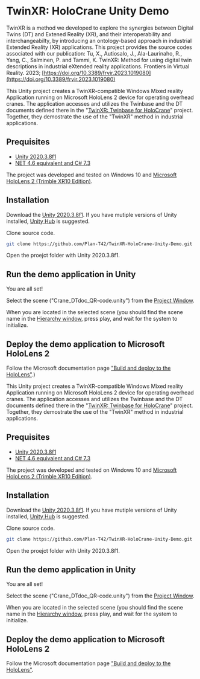 # TwinXR: HoloCrane Unity Demo

TwinXR is a method we developed to explore the synergies between Digital Twins (DT) and Extened Reality (XR), and their interoperability and interchangeabilty, by introducing an ontology-based approach in industrial Extended Reality (XR) applications. This project provides the source codes associated with our publication: Tu, X., Autiosalo, J., Ala-Laurinaho, R., Yang, C., Salminen, P. and Tammi, K. TwinXR: Method for using digital twin descriptions in industrial eXtended reality applications. Frontiers in Virtual Reality. 2023; [https://doi.org/10.3389/frvir.2023.1019080](https://doi.org/10.3389/frvir.2023.1019080)

This Unity project creates a TwinXR-compatible Windows Mixed reality Application running on Microsoft HoloLens 2 device for operating overhead cranes. The application accesses and utilizes the Twinbase and the DT documents defined there in the "[TwinXR: Twinbase for HoloCrane](https://github.com/Plan-T42/TwinXR-TwinBase-for-HoloCrane)" project. Together, they demostrate the use of the "TwinXR" method in industrial applications.

## Prequisites

- [Unity 2020.3.8f1](https://unity3d.com/get-unity/download/archive)
- [NET 4.6 equivalent and C# 7.3](https://docs.unity3d.com/2019.3/Documentation/Manual/CSharpCompiler.html)

The project was developed and tested on Windows 10 and [Microsoft HoloLens 2 (Trimble XR10 Edition)](https://go.trimble.com/XR10-Construction-OrderForm.html). 

## Installation 

Download the [Unity 2020.3.8f1](https://unity3d.com/get-unity/download/archive). 
If you have mutiple versions of Unity installed, [Unity Hub](https://docs.unity3d.com/Manual/GettingStartedInstallingHub.html) is suggested.

Clone source code.
```sh
git clone https://github.com/Plan-T42/TwinXR-HoloCrane-Unity-Demo.git
```

Open the proejct folder with Unity 2020.3.8f1.

## Run the demo application in Unity

You are all set!

Select the scene ("Crane_DTdoc_QR-code.unity") from the [Project Window](https://docs.unity3d.com/Manual/UsingTheEditor.html).

When you are located in the selected scene (you should find the scene name in the [Hierarchy window](https://docs.unity3d.com/Manual/UsingTheEditor.html), press play, and wait for the system to initialize. 

## Deploy the demo application to Microsoft HoloLens 2

Follow the Microsoft documentation page ["Build and deploy to the HoloLens"](https://docs.microsoft.com/en-us/windows/mixed-reality/develop/unity/build-and-deploy-to-hololens).)

This Unity project creates a TwinXR-compatible Windows Mixed reality Application running on Microsoft HoloLens 2 device for operating overhead cranes. The application accesses and utilizes the Twinbase and the DT documents defined there in the "[TwinXR: Twinbase for HoloCrane](https://github.com/Plan-T42/TwinXR-TwinBase-for-HoloCrane)" project. Together, they demostrate the use of the "TwinXR" method in industrial applications.

## Prequisites

- [Unity 2020.3.8f1](https://unity3d.com/get-unity/download/archive)
- [NET 4.6 equivalent and C# 7.3](https://docs.unity3d.com/2019.3/Documentation/Manual/CSharpCompiler.html)

The project was developed and tested on Windows 10 and [Microsoft HoloLens 2 (Trimble XR10 Edition)](https://go.trimble.com/XR10-Construction-OrderForm.html). 

## Installation 

Download the [Unity 2020.3.8f1](https://unity3d.com/get-unity/download/archive). 
If you have mutiple versions of Unity installed, [Unity Hub](https://docs.unity3d.com/Manual/GettingStartedInstallingHub.html) is suggested.

Clone source code.
```sh
git clone https://github.com/Plan-T42/TwinXR-HoloCrane-Unity-Demo.git
```

Open the proejct folder with Unity 2020.3.8f1.

## Run the demo application in Unity

You are all set!

Select the scene ("Crane_DTdoc_QR-code.unity") from the [Project Window](https://docs.unity3d.com/Manual/UsingTheEditor.html).

When you are located in the selected scene (you should find the scene name in the [Hierarchy window](https://docs.unity3d.com/Manual/UsingTheEditor.html), press play, and wait for the system to initialize. 

## Deploy the demo application to Microsoft HoloLens 2

Follow the Microsoft documentation page ["Build and deploy to the HoloLens"](https://docs.microsoft.com/en-us/windows/mixed-reality/develop/unity/build-and-deploy-to-hololens).

